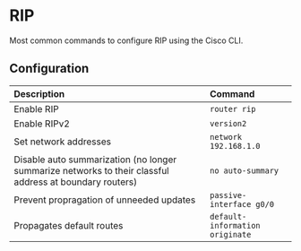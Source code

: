 # RIP

Most common commands to configure RIP using the Cisco CLI.

## Configuration

| Description       | Command       |
|:-----------------|:-------------|
| Enable RIP            | `router rip`     |
| Enable RIPv2            | `version2`     |
| Set network addresses            | `network 192.168.1.0`     |
| Disable auto summarization (no longer summarize networks to their classful address at boundary routers)            | `no auto-summary`     |
| Prevent propragation of unneeded updates            | `passive-interface g0/0`     |
| Propagates default routes            | `default-information originate`     |
